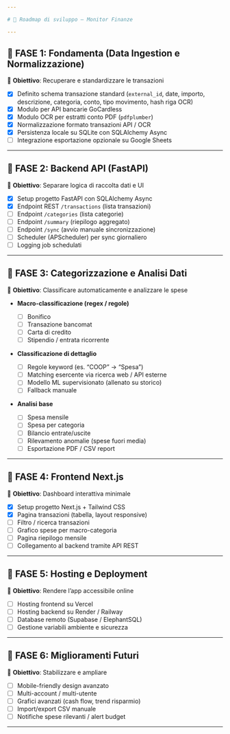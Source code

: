 ```yaml
---

# 📍 Roadmap di sviluppo – Monitor Finanze

---
```


## 🔹 **FASE 1: Fondamenta (Data Ingestion e Normalizzazione)**

🎯 **Obiettivo**: Recuperare e standardizzare le transazioni

* [x] Definito schema transazione standard (`external_id`, date, importo, descrizione, categoria, conto, tipo movimento, hash riga OCR)
* [x] Modulo per API bancarie GoCardless
* [x] Modulo OCR per estratti conto PDF (`pdfplumber`)
* [x] Normalizzazione formato transazioni API / OCR
* [x] Persistenza locale su SQLite con SQLAlchemy Async
* [ ] Integrazione esportazione opzionale su Google Sheets

---

## 🔹 **FASE 2: Backend API (FastAPI)**

🎯 **Obiettivo**: Separare logica di raccolta dati e UI

* [x] Setup progetto FastAPI con SQLAlchemy Async
* [x] Endpoint REST `/transactions` (lista transazioni)
* [ ] Endpoint `/categories` (lista categorie)
* [ ] Endpoint `/summary` (riepilogo aggregato)
* [ ] Endpoint `/sync` (avvio manuale sincronizzazione)
* [ ] Scheduler (APScheduler) per sync giornaliero
* [ ] Logging job schedulati

---

## 🔹 **FASE 3: Categorizzazione e Analisi Dati**

🎯 **Obiettivo**: Classificare automaticamente e analizzare le spese

* **Macro-classificazione (regex / regole)**

  * [ ] Bonifico
  * [ ] Transazione bancomat
  * [ ] Carta di credito
  * [ ] Stipendio / entrata ricorrente

* **Classificazione di dettaglio**

  * [ ] Regole keyword (es. “COOP” → “Spesa”)
  * [ ] Matching esercente via ricerca web / API esterne
  * [ ] Modello ML supervisionato (allenato su storico)
  * [ ] Fallback manuale

* **Analisi base**

  * [ ] Spesa mensile
  * [ ] Spesa per categoria
  * [ ] Bilancio entrate/uscite
  * [ ] Rilevamento anomalie (spese fuori media)
  * [ ] Esportazione PDF / CSV report

---

## 🔹 **FASE 4: Frontend Next.js**

🎯 **Obiettivo**: Dashboard interattiva minimale

* [x] Setup progetto Next.js + Tailwind CSS
* [x] Pagina transazioni (tabella, layout responsive)
* [ ] Filtro / ricerca transazioni
* [ ] Grafico spese per macro-categoria
* [ ] Pagina riepilogo mensile
* [ ] Collegamento al backend tramite API REST

---

## 🔹 **FASE 5: Hosting e Deployment**

🎯 **Obiettivo**: Rendere l’app accessibile online

* [ ] Hosting frontend su Vercel
* [ ] Hosting backend su Render / Railway
* [ ] Database remoto (Supabase / ElephantSQL)
* [ ] Gestione variabili ambiente e sicurezza

---

## 🔹 **FASE 6: Miglioramenti Futuri**

🎯 **Obiettivo**: Stabilizzare e ampliare

* [ ] Mobile-friendly design avanzato
* [ ] Multi-account / multi-utente
* [ ] Grafici avanzati (cash flow, trend risparmio)
* [ ] Import/export CSV manuale
* [ ] Notifiche spese rilevanti / alert budget

---
